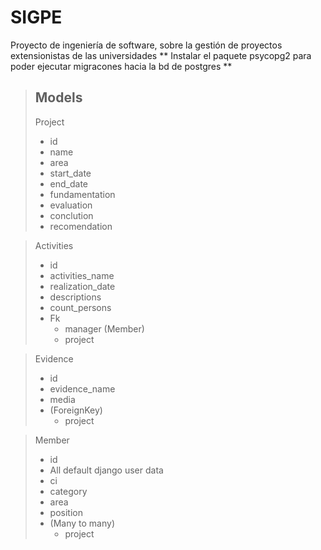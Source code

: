 # SIGPE
Proyecto de ingeniería de software, sobre la gestión de proyectos extensionistas de las universidades
** Instalar el paquete psycopg2 para poder ejecutar migracones hacia la bd de postgres **
> ## Models
> Project
> * id
> * name 
> * area 
> * start_date
> * end_date
> * fundamentation
> * evaluation
> * conclution
> * recomendation

> Activities
> * id
> * activities_name
> * realization_date
> * descriptions
> * count_persons
> * Fk
>   * manager (Member)
>   * project


> Evidence
> * id
> * evidence_name
> * media
> * (ForeignKey)
>   * project

> Member
> * id
> * All default django user data 
> * ci
> * category
> * area
> * position
> * (Many to many)
>   * project
